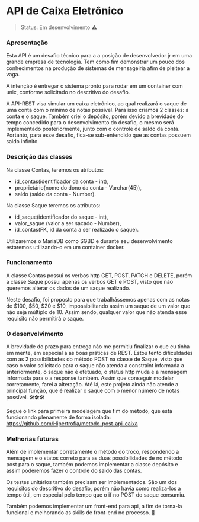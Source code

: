 <h1>API de Caixa Eletrônico</h1>

> Status: Em desenvolvimento ⚠️

### Apresentação

Esta API é um desafio técnico para a a posição de desenvolvedor jr em uma grande empresa de tecnologia. Tem como fim demonstrar um pouco dos conhecimentos na produção de sistemas de mensageiria afim de pleitear a vaga. 

A intenção é entregar o sistema pronto para rodar em um container com unix, conforme solicitado no descritivo do desafio. 

A API-REST visa simular um caixa eletrônico, ao qual realizará o saque de uma conta com o mínimo de notas possível. Para isso criamos 2 classes: a conta e o saque. Também criei o depósito, porém devido a brevidade do tempo concedido para o desenvolvimento do desafio, o mesmo será implementado posteriormente, junto com o controle de saldo da conta. Portanto, para esse desafio, fica-se sub-entendido que as contas possuem saldo infinito. 

### Descrição das classes

Na classe Contas, teremos os atributos:
 + id_contas(identificador da conta - int),
 + proprietário(nome do dono da conta - Varchar(45)), 
 + saldo (saldo da conta - Number). 
 
Na classe Saque teremos os atributos:
 + id_saque(identificador do saque - int),
 + valor_saque (valor a ser sacado - Number),  
 + id_contas(FK, id da conta a ser realizado o saque).

Utilizaremos o MariaDB como SGBD e durante seu desenvolvimento estaremos utilizando-o em um container docker. 

### Funcionamento

A classe Contas possui os verbos http GET, POST, PATCH e DELETE, porém a classe Saque possui apenas os verbos GET e POST, visto que não queremos alterar os dados de um saque realizado. 

Neste desafio, foi proposto para que trabalhássemos apenas com as notas de $100, $50, $20 e $10, impossibilitando assim um saque de um valor que não seja múltiplo de 10. Assim sendo, qualquer valor que não atenda esse requisito não permitirá o saque. 


### O desenvolvimento 

A brevidade do prazo para entrega não me permitiu finalizar o que eu tinha em mente, em especial a as boas práticas de REST. Estou tento dificuldades com as 2 possibilidades do método POST na classe de Saque, visto que caso o valor solicitado para o saque não atenda a constraint informada a anteriormente, o saque não é efetuado, o status http muda e a mensagem informada para o a response também. Assim que conseguir modelar corretamente, farei a alteração. Até lá, este projeto ainda não atende a principal função, que é realizar o saque com o menor número de notas possível. 🛠️🛠️🛠️

Segue o link para primeira modelagem que fim do método, que está funcionando plenamente de forma isolada:
https://github.com/Hipertrofia/metodo-post-api-caixa

### Melhorias futuras

Além de implementar corretamente o método do troco, respondendo a mensagem e o statos correto para as duas possibilidades de no método post para o saque, também podemos implementar a classe depósito e assim poderemos fazer o controle do saldo das contas. 

Os testes unitários também precisam ser implementados. São um dos requisitos do descritivo do desafio, porém não havia como realiza-los a tempo útil, em especial pelo tempo que o if no POST do saque consumiu.  

Também podemos implementar um front-end para api, a fim de torna-la funcional e melhorando as skills de front-end no processo. 👷
